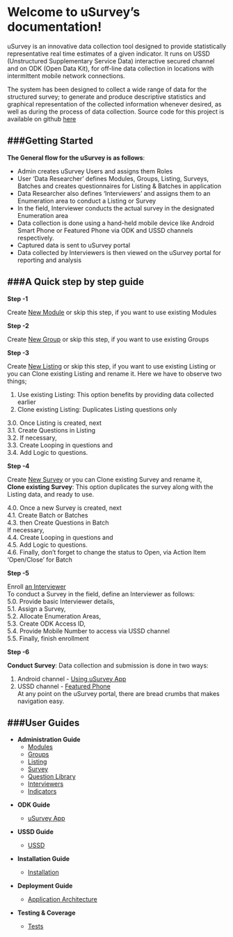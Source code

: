 Welcome to uSurvey’s documentation!
========
uSurvey is an innovative data collection tool designed to provide statistically representative real time estimates of a given indicator. It runs on USSD (Unstructured Supplementary Service Data) interactive secured channel and on ODK (Open Data Kit), for off-line data collection in locations with intermittent mobile network connections.

The system has been designed to collect a wide range of data for the structured survey; to generate and produce descriptive statistics and graphical representation of the collected information whenever desired, as well as during the process of data collection.
Source code for this project is available on github [here]()
    
###Getting Started
------
**The General flow for the uSurvey is as follows**:

* Admin creates uSurvey Users and assigns them Roles
* User ‘Data Researcher’ defines Modules, Groups, Listing, Surveys, Batches and creates questionnaires for Listing & Batches in application
* Data Researcher also defines ‘Interviewers’ and assigns them to an Enumeration area to conduct a Listing or Survey
* In the field, Interviewer conducts the actual survey in the designated Enumeration area
* Data collection is done using a hand-held mobile device like Android Smart Phone or Featured Phone via ODK and USSD channels respectively.
* Captured data is sent to uSurvey portal
* Data collected by Interviewers is then viewed on the uSurvey portal for reporting and analysis

###A Quick step by step guide
------
**Step -1**

Create [New Module](./User_Guides.md#Modules) or skip this step, if you want to use existing Modules

**Step -2**

Create [New Group](./User_Guides.md#Groups) or skip this step, if you want to use existing Groups

**Step -3**

Create [New Listing](./User_Guides.md#Listing) or skip this step, if you want to use existing Listing or you can Clone existing Listing and rename it. Here we have to observe two things;

1. Use existing Listing: This option benefits by providing data collected earlier <br>
2. Clone existing Listing: Duplicates Listing questions only <br>

3.0. Once Listing is created, next <br> 
3.1. Create Questions in Listing <br>
3.2. If necessary, <br>
3.3. Create Looping in questions and <br>
3.4. Add Logic to questions. <br>

**Step -4**

Create [New Survey](./User_Guides.md#Create-Survey) or you can Clone existing Survey and rename it,<br>
**Clone existing Survey**: This option duplicates the survey along with the Listing data, and ready to use.

4.0. Once a new Survey is created, next <br>
4.1. Create Batch or Batches <br>
4.3. then Create Questions in Batch <br>
     If necessary, <br>
4.4. Create Looping in questions and <br> 
4.5. Add Logic to questions. <br>
4.6. Finally, don’t forget to change the status to Open, via Action Item ‘Open/Close’ for Batch

**Step -5**

Enroll [an Interviewer](./User_Guides.md#Interviewer) <br>
To conduct a Survey in the field, define an Interviewer as follows: <br>
5.0. Provide basic Interviewer details, <br>
5.1. Assign a Survey, <br>
5.2. Allocate Enumeration Areas, <br>
5.3. Create ODK Access ID, <br>
5.4. Provide Mobile Number to access via USSD channel <br>
5.5. Finally, finish enrollment <br>

**Step -6**

**Conduct Survey**: 
Data collection and submission is done in two ways:

1. Android channel - [Using uSurvey App](./ODK_App.md)
2. USSD channel - [Featured Phone](./ussd-integration.md) <br>
At any point on the uSurvey portal, there are bread crumbs that makes navigation easy.

###User Guides
------
+ **Administration Guide**
    - [Modules](./User_Guides.md#modules)
    - [Groups](./User_Guides.md#Groups)
    - [Listing](./User_Guides.md#Listing)
    - [Survey](./User_Guides.md#create-survey)
    - [Question Library](./User_Guides.md#Library)
    - [Interviewers](./User_Guides.md#Interviewer)
    - [Indicators](./User_Guides.md#Indicators)
  
* **ODK Guide**
    - [uSurvey App](./ODK_App.md)

* **USSD Guide**
    - [USSD](ussd-integration.md)

* **Installation Guide**
    - [Installation](installation.md)

* **Deployment Guide**
    - [Application Architecture](deployment_guide.md)

* **Testing & Coverage**
    - [Tests](tests.md)
